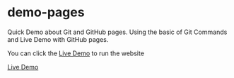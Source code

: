 # demo-pages
Quick Demo about Git and GitHub pages.
Using the basic of Git Commands and Live Demo with GitHub pages.

You can click the [Live Demo](https://anmarjarjees.github.io/demo-pages/) to run the website 


[Live Demo](https://anmarjarjees.github.io/demo-pages/)